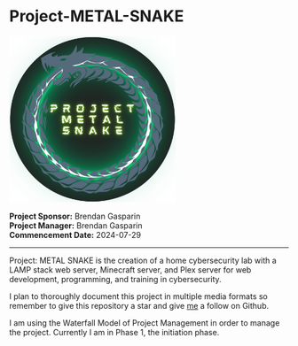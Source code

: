 # Project-METAL-SNAKE  

<img src="./images/Project-METAL-SNAKE-logo.png" alt="Project METAL SNAKE logo" height="300" width="300" />

**Project Sponsor:** Brendan Gasparin  
**Project Manager:** Brendan Gasparin  
**Commencement Date:** 2024-07-29  

___

Project: METAL SNAKE is the creation of a home cybersecurity lab with a LAMP stack web server, Minecraft server, and Plex server for web development, programming, and training in cybersecurity.  

I plan to thoroughly document this project in multiple media formats so remember to give this repository a star and give [me](https://github.com/brendangasparin) a follow on Github.  

I am using the Waterfall Model of Project Management in order to manage the project. Currently I am in Phase 1, the initiation phase.  